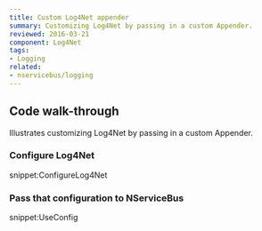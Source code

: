 ```yaml
---
title: Custom Log4Net appender
summary: Customizing Log4Net by passing in a custom Appender.
reviewed: 2016-03-21
component: Log4Net
tags:
- Logging
related:
- nservicebus/logging
---
```


## Code walk-through

Illustrates customizing Log4Net by passing in a custom Appender.

### Configure Log4Net

snippet:ConfigureLog4Net

### Pass that configuration to NServiceBus

snippet:UseConfig
